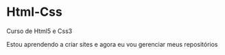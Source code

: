 # Html-Css
 Curso de Html5 e Css3

 Estou aprendendo a criar sites e agora eu vou gerenciar meus repositórios

